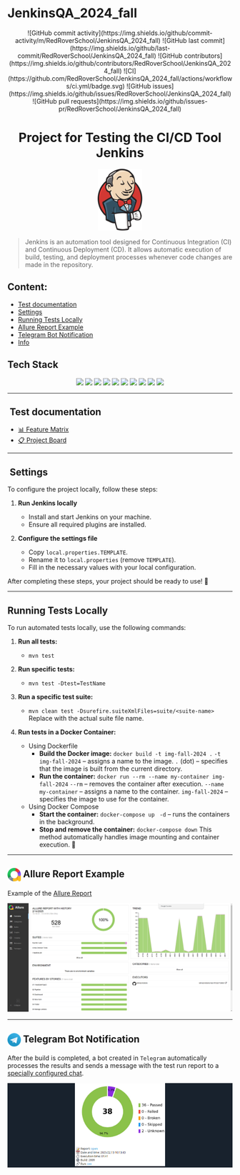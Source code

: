 # JenkinsQA_2024_fall
<p align="center">
    ![GitHub commit activity](https://img.shields.io/github/commit-activity/m/RedRoverSchool/JenkinsQA_2024_fall)
    ![GitHub last commit](https://img.shields.io/github/last-commit/RedRoverSchool/JenkinsQA_2024_fall)
    ![GitHub contributors](https://img.shields.io/github/contributors/RedRoverSchool/JenkinsQA_2024_fall)
    ![CI](https://github.com/RedRoverSchool/JenkinsQA_2024_fall/actions/workflows/ci.yml/badge.svg)
    ![GitHub issues](https://img.shields.io/github/issues/RedRoverSchool/JenkinsQA_2024_fall)
    ![GitHub pull requests](https://img.shields.io/github/issues-pr/RedRoverSchool/JenkinsQA_2024_fall)
</p>
<h1 align="center">Project for Testing the CI/CD Tool Jenkins</h1>
<p align="center">
  <img src="media/jenkins.svg" alt="Jenkins logo" width="100"/>
</p>

> Jenkins is an automation tool designed for Continuous Integration (CI) and Continuous Deployment (CD). It allows automatic execution of build, testing, and deployment processes whenever code changes are made in the repository.

##  Content:

- <a href="#cases"> Test documentation</a>
- <a href="#settings"> Settings</a>
- <a href="#autotests"> Running Tests Locally</a>
- <a href="#allureReport"> Allure Report Example</a>
- <a href="#tg"> Telegram Bot Notification</a>
- <a href="#info"> Info</a>

## Tech Stack

<p align="center">
  <img src="https://img.shields.io/badge/Java-ED8B00?style=for-the-badge&logo=java&logoColor=white"/>
  <img src="https://img.shields.io/badge/TestNG-FF8C00?style=for-the-badge&logo=testng&logoColor=white"/>
  <img src="https://img.shields.io/badge/Selenium-43B02A?style=for-the-badge&logo=selenium&logoColor=white"/>
  <img src="https://img.shields.io/badge/RestAssured-6DB33F?style=for-the-badge"/>
  <img src="https://img.shields.io/badge/WireMock-FF4154?style=for-the-badge"/>
  <img src="https://img.shields.io/badge/HTTP-005571?style=for-the-badge&logo=http&logoColor=white"/>
  <img src="https://img.shields.io/badge/Cucumber-23D96C?style=for-the-badge&logo=cucumber&logoColor=white"/>
  <img src="https://img.shields.io/badge/Docker-2496ED?style=for-the-badge&logo=docker&logoColor=white"/>
  <img src="https://img.shields.io/badge/Allure-EB5A5A?style=for-the-badge"/>
  <img src="https://img.shields.io/badge/Maven-C71A36?style=for-the-badge&logo=apachemaven&logoColor=white"/>
</p>

____
<a id="cases"></a>
## ️ Test documentation

- [📊 Feature Matrix](https://docs.google.com/spreadsheets/d/11v5GXk0FmRQh8te88jC_ygIHz88kpFgUvTIgDxOT1ZY/edit?gid=1912652394)
- [📋 Project Board](https://github.com/orgs/RedRoverSchool/projects/3)

____
<a id="settings"></a>
## ️ Settings

To configure the project locally, follow these steps:

1. **Run Jenkins locally**
    - Install and start Jenkins on your machine.
    - Ensure all required plugins are installed.

2. **Configure the settings file**
    - Copy `local.properties.TEMPLATE`.
    - Rename it to `local.properties` (remove `TEMPLATE`).
    - Fill in the necessary values with your local configuration.

After completing these steps, your project should be ready to use! 🚀

____
<a id="autotests"></a>
## Running Tests Locally

To run automated tests locally, use the following commands:

1. **Run all tests:**
      - ```mvn test```

2. **Run specific tests:**
      - ```mvn test -Dtest=TestName```

3. **Run a specific test suite:**
      - ```mvn clean test -Dsurefire.suiteXmlFiles=suite/<suite-name>```
      Replace <suite-name> with the actual suite file name.

4. **Run tests in a Docker Container:**
   - Using Dockerfile
     - **Build the Docker image:**
     `docker build -t img-fall-2024 .`
     `-t img-fall-2024` – assigns a name to the image.
     `.` (dot) – specifies that the image is built from the current directory.
     - **Run the container:**
     `docker run --rm --name my-container img-fall-2024` 
     `--rm` – removes the container after execution.
     `--name my-container` – assigns a name to the container.
     `img-fall-2024` – specifies the image to use for the container.
   - Using Docker Compose
     - **Start the container:**
     `docker-compose up `
     `-d` – runs the containers in the background.
     - **Stop and remove the container:**
     `docker-compose down`
This method automatically handles image mounting and container execution. 🚀

____
<a id="allureReport"></a>
## <img width="30" style="vertical-align:middle" title="Allure Report" src="media/allure.svg"> Allure Report Example

Example of the [Allure Report](https://redroverschool.github.io/JenkinsQA_2024_fall/2812/)

<p align="center">
  <img title="Allure Report" src="media/allure-report.png">
</p>

____
<a id="tg"></a>
## <img width="30" style="vertical-align:middle" title="Telegram" src="media/telegram.svg"> Telegram Bot Notification

After the build is completed, a bot created in <code>Telegram</code> automatically processes the results and sends a message with the test run report to a [specially configured chat](https://t.me/team_jenkins_2024_fall).

<div style="background-color: #18222d">
<p align="center">
<img width="40%" title="Telegram Notifications" src="media/tg-report.png">
</p>
</div>
